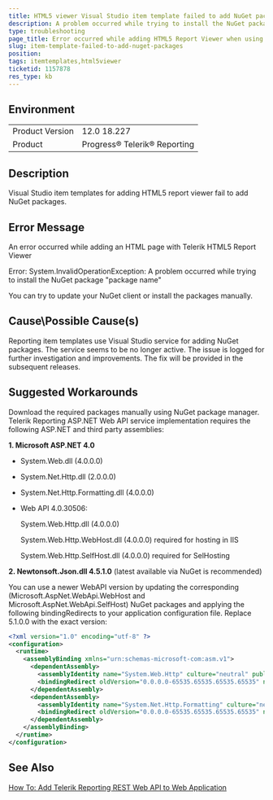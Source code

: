 ```yaml
---
title: HTML5 viewer Visual Studio item template failed to add NuGet packages 
description: A problem occurred while trying to install the NuGet package error when using HTML5 viewer item templates in Visual Studio
type: troubleshooting
page_title: Error occurred while adding HTML5 Report Viewer when using Visual Studio item templates
slug: item-template-failed-to-add-nuget-packages
position: 
tags: itemtemplates,html5viewer
ticketid: 1157878
res_type: kb
---
```


## Environment
<table>
	<tr>
		<td>Product Version</td>
		<td>12.0 18.227</td>
	</tr>
	<tr>
		<td>Product</td>
		<td>Progress® Telerik® Reporting </td>
	</tr>
</table>


## Description
Visual Studio item templates for adding HTML5 report viewer fail to add NuGet packages.

## Error Message
An error occurred while adding an HTML page with Telerik HTML5 Report Viewer

Error: System.InvalidOperationException: A problem occurred while trying to install the NuGet package "package name"

You can try to update your NuGet client or install the packages manually.

## Cause\Possible Cause(s)
Reporting item templates use Visual Studio service for adding NuGet packages. The service seems to be no longer active. 
The issue is logged for further investigation and improvements. The fix will be provided in the subsequent releases.

## Suggested Workarounds

Download the required packages manually using NuGet package manager. Telerik Reporting ASP.NET Web API service implementation requires the following ASP.NET and third party assemblies:

**1. Microsoft ASP.NET 4.0**

  - System.Web.dll (4.0.0.0)

  - System.Net.Http.dll (2.0.0.0)

  - System.Net.Http.Formatting.dll (4.0.0.0)

  - Web API 4.0.30506:

      System.Web.Http.dll (4.0.0.0)

      System.Web.Http.WebHost.dll (4.0.0.0) required for hosting in IIS

      System.Web.Http.SelfHost.dll (4.0.0.0) required for SelHosting


**2. Newtonsoft.Json.dll 4.5.1.0** (latest available via NuGet is recommended)

You can use a newer WebAPI version by updating the corresponding (Microsoft.AspNet.WebApi.WebHost and Microsoft.AspNet.WebApi.SelfHost) NuGet packages 
and applying the following bindingRedirects to your application configuration file. Replace 5.1.0.0 with the exact version:
```xml
<?xml version="1.0" encoding="utf-8" ?>
<configuration>
  <runtime>
    <assemblyBinding xmlns="urn:schemas-microsoft-com:asm.v1">
      <dependentAssembly>
        <assemblyIdentity name="System.Web.Http" culture="neutral" publicKeyToken="31bf3856ad364e35"/>
        <bindingRedirect oldVersion="0.0.0.0-65535.65535.65535.65535" newVersion="5.1.0.0"/>
      </dependentAssembly>
      <dependentAssembly>
        <assemblyIdentity name="System.Net.Http.Formatting" culture="neutral" publicKeyToken="31bf3856ad364e35"/>
        <bindingRedirect oldVersion="0.0.0.0-65535.65535.65535.65535" newVersion="5.1.0.0"/>
      </dependentAssembly>
    </assemblyBinding>
  </runtime>
</configuration>
```

## See Also

[How To: Add Telerik Reporting REST Web API to Web Application](https://docs.telerik.com/reporting/telerik-reporting-rest-host-http-service-using-web-hosting)
  
